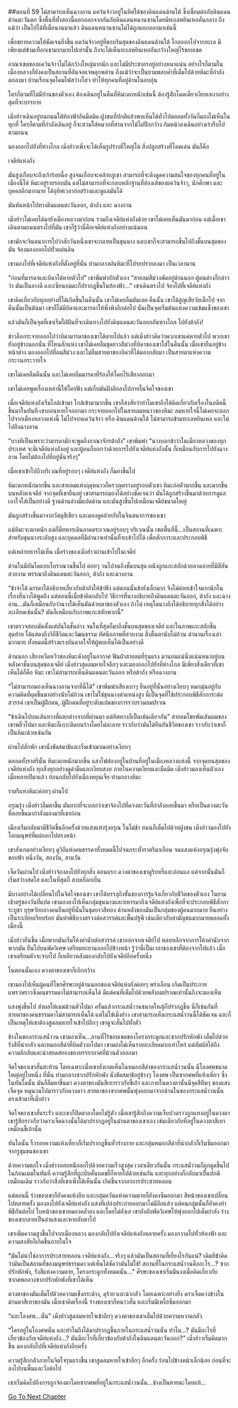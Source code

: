 ##ตอนที่ 59 ไม่สามารถเห็นฉางอาน
แคว้นจ้าวอยู่ในทิศใต้ของดินแดนด้านใต้ ซึ่งเชื่อมต่อกับดินแดนด้านตะวันตก ซึ่งพื้นที่ทั้งสองนี้แยกออกจากกันกับดินแดนหนานซานโดยมีทะเลหยินเหอคั่นกลาง ถึงแม้ว่า เป็นไปได้ที่เมื่อนานมาแล้ว ดินแดนหนานซานไม่ได้ถูกแยกออกมาเช่นนี้

เพื่อขยายความให้ชัดเจนยิ่งขึ้น แคว้นจ้าวอยู่ที่ขอบริมสุดของดินแดนด้านใต้ ไกลออกไปจากทะเล มีเพียงแต่ข้ามเทือกเขามากมายไปเท่านั้น ถึงจะได้เห็นทะเลหยินเหออันกว้างใหญ่ไร้ขอบเขต

อาณาเขตของแคว้นจ้าวไม่ได้กว้างใหญ่มากนัก และไม่มีประชากรอยู่อย่างหนาแน่น อย่างไรก็ตามในเมืองหลวงก็ยังคงเป็นสถานที่อันจอแจพลุกพล่าน ถึงแม้ว่าจะเป็นยามพลบค่ำที่เต็มไปด้วยหิมะที่กำลังตกลงมา บ้านเรือนจุดโคมไฟสว่างไสว ทำให้ทุกคนที่อยู่ด้านในอบอุ่น

ใครก็ตามที่ไม่มีบ้านของตัวเอง ต้องเดินอยู่ในคืนที่หิมะตกหนักเช่นนี้ ต้องรู้สึกโดดเดี่ยวเงียบเหงาอย่างสุดที่จะบรรยาย

เมิ่งฮ่าวเดินอยู่บนถนนใต้ท้องฟ้าอันมืดมิด ฝูงชนที่ปกติแล้วพบเห็นได้ทั่วไปตลอดทั้งวันก็มองไม่เห็นในทุกที่ ใครก็ตามที่กำลังเดินอยู่ ก็จะสวมใส่หมวกที่สานจากไม้ไผ่ปีกกว้าง ก้มหน้าลงเดินอย่างเร่งรีบไปตามถนน

มองออกไปยังที่ห่างไกล เมิ่งฮ่าวเพิ่งจะได้เห็นรูปร่างที่ใหญ่โต สิ่งปลูกสร้างที่โดดเด่น มันก็คือ

เจดีย์แห่งถัง

มันสูงเกือบจะถึงเก้าร้อยฉื่อ สูงจนเกือบจะคล้ายภูเขา สามารถที่จะดึงดูดความสนใจของทุกคนที่อยู่ในเมืองนี้ได้ หิมะอยู่รายรอบมัน แต่ไม่สามารถที่จะกลบหลักฐานที่ฮ่องเต้ของแคว้นจ้าว, นักศึกษา และบุคคลอีกมากมาย ได้อุทิศเวลาก่อสร้างและดูแลมันได้

มันหันหน้าไปทางดินแดนตะวันออก, ต้าถัง และ ฉางอาน

เมิ่งฮ่าวไม่เคยได้มายังเมืองหลวงมาก่อน รวมถึงเจดีย์แห่งถังด้วย เขาไม่เคยเห็นมันมาก่อน แต่เมื่อเขาเดินตามถนนตรงไปที่มัน เขาก็รู้ว่านี่คือเจดีย์แห่งถังอย่างแน่นอน

เขามักจะจินตนาการไปว่าสักวันหนึ่งเขาจะกลายเป็นขุนนาง และเขาก็จะสามารถขึ้นไปถึงชั้นบนสุดของมัน จ้องมองออกไปทั่วแผ่นดิน

เขามองไปที่เจดีย์แห่งถังที่ตั้งอยู่ที่นั่น ท่ามกลางฝนหิมะที่โปรยปรายลงมา เป็นเวลานาน

“ก่อนที่มารดาและบิดาได้หายตัวไป” เขาพึมพำกับตัวเอง “สายลมสีม่วงพัดอยู่ด้านนอก ผู้คนต่างก็กล่าวว่า มันเป็นลางดี และเซียนอมตะก็ปรากฎขึ้นในท้องฟ้า…” เขาเดินตรงไป จ้องไปที่เจดีย์แห่งถัง

เขาคิดเกี่ยวกับทุกอย่างที่ได้เกิดขึ้นในคืนนั้น เขาไม่เคยลืมมันเลย คืนนั้น เขาได้สูญเสียวัยเด็กไป จากคืนนั้นเป็นต้นมา เขาก็ไม่มีบิดาและมารดาให้พึ่งพิงอีกต่อไป นั่นเป็นจุดเริ่มต้นแห่งความเข้มแข็งของเขา

แล้วมันก็เป็นจุดที่เขาเริ่มใฝ่ฝันที่จะเดินทางไปยังดินแดนตะวันออกอันห่างไกล ไปยังต้าถัง!

ข่าวลือกระจายออกไปว่าบิดามารดาของเขาได้ตายไปแล้ว แต่เมิ่งฮ่าวคิดว่าพวกเขาแค่หายตัวไป พวกเขายังอยู่ข้างนอกนั่น ที่ไหนสักแห่ง เขาไม่เคยลืมชุดยาวสีม่วงที่บิดาของเขาใส่ในคืนนั้น เมื่อเขายืนอยู่ข้างหน้าต่าง มองออกไปที่ลมสีม่วง และไม่ลืมสายตาของบิดาที่ได้มองกลับมา เป็นสายตาแห่งความกระวนกระวายใจ

เขาไม่เคยลืมคืนนั้น และไม่เคยลืมมารดาที่ร้องไห้โดยไร้เสียงออกมา

เขาไม่เคยพูดเรื่องเหล่านี้ให้ใครฟัง แต่เก็บมันฝังลึกลงไปภายในจิตใจของเขา

เมื่อเจดีย์แห่งถังเริ่มใกล้เข้ามา ใกล้เข้ามามากขึ้น เขาก็สงสัยว่าทำไมเขาถึงได้คิดเกี่ยวกับเรื่องในอดีตนี้ขึ้นมาในทันที เขาถอนหายใจออกมา กระจายออกไปในสายลมหนาวของหิมะ ลมหายใจนี้ไม่เคยจะออกไปจากเมืองหลวงแห่งนี้ ไม่ไปจากแคว้นจ้าว หรือ ดินแดนด้านใต้ ไม่สามารถข้ามทะเลหยินเหอ และไม่ไปถึงฉางอาน

“บางทีเป็นเพราะว่ามารดามักจะพูดถึงอาณาจักรต้าถัง” เขาพึมพำ “นางบอกข้าว่าในเมืองหลวงของทุกประเทศ จะมีเจดีย์แห่งถังอยู่ และผู้คนก็บอกว่าด้วยการไปยังเจดีย์แห่งถังนั้น ก็เหมือนกับการไปยังฉางอาน โดยไม่ต้องไปที่อยู่นั่นจริงๆ”

เมื่อเขาเข้าไปถึงบริเวณที่อยู่รอบๆ เจดีย์แห่งถัง ก็มองขึ้นไป

หิมะตกหนักมากขึ้น และสายลมแห่งฤดุหนาวก็ครวญครางอยู่รอบตัวเขา หิมะก่อตัวมากขึ้น และมากขึ้นบนหลังคาเจดีย์ จากจุดที่เขายืนอยู่ เขาสามารถมองได้อย่างชัดเจนว่า มันได้ถูกสร้างขึ้นมาด้วยการดูแลเอาใจใส่เป็นอย่างดี ฐานด้านล่างมีแปดด้าน และมันสูงขึ้นไปเหมือนเจดีย์ขนาดใหญ่

มันถูกสร้างขึ้นมาจากวัสดุสีเขียว และมองดูคล้ายกับในจินตนาการของเขา

แม้หิมะจะตกหนัก แต่ก็มีทหารเดินลาดตระเวณอยู่รอบๆ บริเวณนั้น เขตพื้นที่นี้…เป็นสถานที่เฉพาะสำหรับขุนนางระดับสูง และบุคคลที่มีอำนาจเท่านั้นที่จะเข้าไปได้ เพื่อสักการะและประกอบพิธี

แต่เหล่าทหารไม่เห็น เมื่อร่างของเมิ่งฮ่าวผ่านเข้าไปในเจดีย์

ด้านในมีบันไดแบบโบราณวนขึ้นไป ค่อยๆ วนไปจนถึงชั้นบนสุด ผนังถูกแกะสลักด้วยลวดลายที่มีสีสันสวยงาม พรรณาถึงดินแดนตะวันออก, ต้าถัง และฉางอาน

“ข้าจำได้ มารดาได้อธิบายเกี่ยวกับต้าถังให้ข้าฟัง แต่ตอนนั้นข้ายังเล็กมาก จึงไม่ค่อยเข้าใจมากนักในเรื่องที่นางได้พูดถึง แต่ตอนนี้เมื่อข้าคิดกลับไป วิธีการที่นางอธิบายถึงดินแดนตะวันออก, ต้าถัง และฉางอาน…มันก็เหมือนกับว่านางได้เห็นมันด้วยตาของตัวเอง ถ้าไม่ เหตุใดนางถึงได้อธิบายทุกสิ่งได้อย่างละเอียดเช่นนั้น? มันก็เหมือนกับภาพแกะสลักพวกนี้”

เขาตรวจสอบมันตั้งแต่บันไดชั้นล่าง จนในที่สุดก็มาถึงชั้นบนสุดของเจดีย์ และในภาพแกะสลักชิ้นสุดท้าย ได้แสดงถึงวิถีชีวิตและวัฒนธรรม ทัศนียภาพที่สวยงาม สิ่งตื่นตานับไม่ถ้วน ตำนานเรื่องเล่ามากมาย ทั้งหมดนี้สร้างแรงบันดาลใจให้ผู้พบเห็นได้เป็นอย่างดี

ด้านนอก เสียงหวีดหวิวของหิมะดังอยู่ในอากาศ ฟันฝ่าสายลมที่รุนแรง มานอนแน่นิ่งแน่นหนาอยู่บนหลังคาชั้นบนสุดของเจดีย์ เมิ่งฮ่าวสูดลมหายใจลึกๆ และมองออกไปยังที่ห่างไกล มีเพียงสิ่งเดียวที่เขาเห็นได้ก็คือ หิมะ เขาไม่สามารถเห็นดินแดนตะวันออก หรือต้าถัง หรือฉางอาน

“ไม่สามารถมองเห็นฉางอานจากที่นี่ได้” เขาพึมพำเสียงเบาๆ ยืนอยู่ที่นั่นอย่างเงียบๆ หมกมุ่นอยู่กับความคิดที่ผุดขึ้นมาอย่างนับไม่ถ้วน เขาไม่ใช่ขุนนางตำแหน่งสูง นี่เป็นจุดที่ใช้ประกอบพิธีสักการะต่อสวรรค์ เขาเป็นผู้ฝึกตน, ผู้ฝึกตนที่อยู่ระดับแปดของการรวบรวมลมปราณ

“ข้าเดินไปบนเส้นทางที่แตกต่างจากที่ผ่านมา แต่ทิศทางก็เป็นเช่นเดียวกัน” สายลมโชยพัดเส้นผมของเขาพลิ้วไปมา และหิมะก็เกาะติดบนร่างโดยไม่ละลาย ราวกับว่ามันได้ยืนยันชีวิตของเขา ราวกับว่าเขาก็เป็นหิมะด้วยเช่นกัน

ผ่านไปสักพัก เขานั่งขัดสมาธิและเริ่มเข้าฌาณอย่างเงียบๆ

ตลอดทั้งราตรีนั้น หิมะตกหนักมากขึ้น แสงไฟส่องอยู่ในบ้านที่อยู่ในเมืองหลวงแห่งนี้ จากจุดบนสุดของเจดีย์แห่งถัง ทุกสิ่งทุกอย่างดูดำมืดและเงียบสงบ ภายในความเงียบและมืดมิด เมิ่งฮ่าวมองเห็นตัวเองเมื่อหลายปีมาแล้ว ย้อนกลับไปยังเมืองหยุนเจี๋ย ท่ามกลางหิมะ

ราตรีแห่งหิมะค่อยๆ ผ่านไป

อรุณรุ่ง เมิ่งฮ่าวลืมตาขึ้น มันยากที่จะบอกว่าเขาจ้องไปที่ดวงตะวันที่กำลังลอยขึ้นมา หรือเป็นดวงตะวันที่ลอยขึ้นมากำลังมองมาที่เขาก่อน

เมืองเริ่มกลับมามีชีวิตขึ้นอีกครั้งด้วยแสงแห่งรุ่งอรุณ ในไม่ช้า ถนนก็เต็มไปด้วยฝูงชน เมิ่งฮ่าวมองไปยังโลกมนุษย์ที่แผ่ออกไปตรงหน้า

เขาสังเกตอย่างเงียบๆ ดูวิถีแห่งคนธรรดาทั้งหมดนี้ไปจนกระทั่งราตรีมาเยือน จนแสงแห่งอรุณรุ่งพุ่งจับขอบฟ้า หนึ่งวัน, สองวัน, สามวัน

เจ็ดวันผ่านไป เมิ่งฮ่าวจ้องลงไปยังทุกสิ่ง ตอนแรก ดวงตาของเขาดูริบหรี่และอ่อนแอ แต่จากนั้นมันก็เริ่มสว่างสดใส และในที่สุดก็ สงบเยือกเย็น

มีบางอย่างได้เปลี่ยนไปในจิตใจของเขา เขาได้บรรลุถึงขั้นของการรู้แจ้งเกี่ยวกับชีวิตของตัวเอง ในยามเช้าตรู่ของวันที่แปด เขามองลงไปเห็นกลุ่มขุนนางและทหารมาถึงเจดีย์แห่งถังเพื่อที่จะประกอบพิธีสักการะบูชา บุรุษวัยกลางคนยืนอยู่ที่นั่นในชุดยาวสีทอง ด้านหลังของมันเป็นกลุ่มของผู้คนมากมาย ยืนอย่างเป็นระเบียบเรียบร้อย มันทำพิธีบวงสรวงต่อสวรรค์และพื้นปฐพี เช่นเดียวกับสามัญชนมากมายตลอดทั้งเมืองนี้

เมิ่งฮ่าวยืนขึ้น เมื่อพวกมันเริ่มโค้งคำนับต่อสวรรค์ เขาออกจากเจดีย์ไป หลบหลีกจากการโค้งคำนับจากพวกมัน ยืนไปบนพัดวิเศษ เตรียมทะยานออกไปข้างหน้า รู้ว่านี่เป็นเวลาของเขาที่ต้องจากไปแล้ว เมื่อเขาเตรียมตัวจะจากไป ก็เหลียวหลังมองกลับไปยังเจดีย์อีกครั้งหนึ่ง

ในตอนนั้นเอง ดวงตาของเขาก็เบิกกว้าง

เขามองไปเห็นผู้คนที่โขกศีรษะอยู่ด้านนอกของเจดีย์แห่งถังค่อยๆ พร่าเลือน เกิดเป็นประกายแพรวพราวซึ่งคนธรรมดาไม่สามารถเห็นได้ มีแต่คนที่เต็มไปด้วยพลังลมปราณเท่านั้นถึงจะมองเห็น

แสงพุ่งขึ้นไป ส่งผลให้เมฆม้วนตัวไปมา ครั้นแล้วกระแสน้ำวนขนาดใหญ้ก็ปรากฎขึ้น นี่ก็เช่นกันที่สายตาของคนธรรมดาไม่สามารถเห็นได้ แต่ไม่ใช่เมิ่งฮ่าว เขาสามารถเห็นกระแสน้ำวนนี้ได้ชัดเจน และก็เป็นเหตุให้เขาต้องสูดลมหายใจเข้าไปลึกๆ เขาดูจะสั่นไปทั้งตัว

ข้างในของกระแสน้ำวน เขามองเห็น…ลานที่ไร้ขอบเขตของโครงกระดูกและซากปรักหักพัง เต็มไปด้วยรังสีที่น่ากลัว และหมอกสีดำที่บิดตัวงอไปมา เขามองไม่เห็นรายละเอียดมากเท่าไหร่ แต่สัมผัสได้ถึงความลึกลับและน่าสยดสยองของบรรยากาศที่ม้วนตัวออกมา

จิตใจของเขาสั่นสะท้าน โดยเฉพาะเมื่อเขาสังเกตเห็นในหมอกสีดำของกระแสน้ำวนนั้น มีโลงศพขนาดใหญ่อยู่ใบหนึ่ง ที่นั่น ท่ามกลางซากปรักหักพัง นั่งขัดสมาธิอยู่ข้างๆ โลงศพ เป็นซากศพที่แห้งเหี่ยว ซึ่งในทันใดนั้น มันก็ลืมตาขึ้นมา ดวงตาของมันสีเทาราวกับขี้เถ้า และภายในดวงตานั้นมีจุดสีทึมๆ ของแสงเจ็ดจุด หมุนวนไปมาราวกับดวงดาว สายตาของซากศพนั้นพุ่งออกมาจากด้านในของกระแสน้ำวนนั้น ตรงเข้ามาที่เมิ่งฮ่าว

จิตใจของเขาสั่นระรัว และเขาก็ปิดตาลงโดยไม่รู้ตัว เมื่อเขารู้สึกถึงความเจ็บปวดราวถูกแทงอยู่ในดวงตา เขารู้สึกราวกับว่าดาวเจ็ดดวงนั้นได้มาปรากฎอยู่ในม่านตาของเขาเอง เช่นเดียวกับที่อยู่ในดวงตาสีเทาเหมือนขี้เถ้านั้น

ทันใดนั้น ริ้วรอยความแห้งเหี่ยวก็เริ่มปรากฎขึ้นทั่วร่างกาย และกลุ่มหมอกสีดำที่น่ากลัวก็เริ่มซึมออกมาจากรูขุมขนของเขา

ด้วยความตกใจ เมิ่งฮ่าวถอยหนีออกไปด้วยความเร็วสูงสุด เวลาเดียวกันนั้น กระแสน้ำวนก็ถูกดูดขึ้นไปในก้อนเมฆในทันที ความรู้สึกที่ถูกบีบคั้นบดขยี้ก็หายไปด้วยเช่นกัน และทุกอย่างก็กลับมาเป็นปกติเหมือนเดิม ราวกับว่าสิ่งที่เขาเพิ่งได้เห็นนั้น เกิดขึ้นจากอาการประสาทหลอน

แต่ตอนนี้ ร่างของเขาก็ยังคงแห้งลีบ และกลุ่มควันแห่งความตายก็ยังคงซึมออกมา สีหน้าของเขาเปลี่ยนไปหลายครั้ง มองลงไปยังเจดีย์แห่งถัง แสงที่เปล่งประกายออกมาไม่มีอีกแล้ว แต่คนกลุ่มนั้นก็ยังคงทำพิธีกันต่อไป ใบหน้าของเขาหมองคล้ำลง และโดยไม่ลังเล เขาบังคับพัดวิเศษให้พุ่งออกไปเต็มกำลัง ร่างของเขากลายเป็นลำแสงและหายลับตาไป

เขาเพิ่มความสูงขึ้นไปจากเมืองหลวง มองกลับไปยังเจดีย์แห่งถังหลายครั้ง มองกวาดไปทั่วท้องฟ้า และความสงสัยก็เกิดขึ้นภายในใจ

“มันไม่น่าใช่อาการประสาทหลอน เจดีย์แห่งถัง…จริงๆ แล้วมันเป็นสถานที่เยี่ยงไรกันแน่? เดิมทีข้าคิดว่ามันเป็นสถานที่ของมนุษย์ธรรมดา แต่เห็นได้ชัดว่ามันไม่ใช่! สถานที่ในกระแสน้ำวนคืออะไร…? ซากปรักหักพัง, รังสีแห่งความตาย, โครงกระดูกทั้งหมดนั่น…” ศีรษะของเขาเริ่มมึนงงเมื่อคิดเกี่ยวกับซากศพกลางซากปรักหักพังที่เขาได้เห็น

ดวงตาของมันเต็มไปด้วยความแข็งกระด้าง, ดุร้าย และน่ากลัว โดยเฉพาะอย่างยิ่ง ดาวเจ็ดดวงข้างในม่านตาสีเทาของมัน เมื่อเขาคิดเรื่องนี้ ร่างของเขาก็หนาวสั่น และเริ่มมีเหงื่อซึมออกมา

“และโลงศพ…นั่น” เมิ่งฮ่าวสูดลมหายใจเข้าลึกๆ ดวงตาของเขาเต็มไปด้วยความหวาดกลัว

“ใครอยู่ในโลงศพนั่น และทำไมถึงได้มาปรากฎขึ้นภายในกระแสน้ำวนนั่น ทำไม…? มันมีอะไรที่เกี่ยวข้องกับเจดีย์แห่งถัง…? มันมีอะไรที่เกี่ยวข้องกับต้าถังในดินแดนตะวันออก?” เมิ่งฮ่าวเริ่มคิดมากขึ้น มองกลับไปที่เจดีย์แห่งถังอีกครั้ง 

ความรู้สึกกลัวภายในจิตใจรุนแรงขึ้น เขาสูดลมหายใจเข้าลึกๆ อีกครั้ง ร่อนไปข้างหน้าเล็กน้อย ก่อนที่จะลงไปบนพื้นและวิ่งต่อไป

เขาเริ่มคิดไปถึงการถูกจ้องมาโดยซากศพที่อยู่ในกระแสน้ำวนนั้น…ช่างเป็นหายนะโดยแท้…


[Go To Next Chapter]( ./60.md)